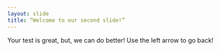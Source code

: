 ```yaml
---
layout: slide
title: “Welcome to our second slide!”
---
```

Your test is great, but, we can do better!
Use the left arrow to go back!
